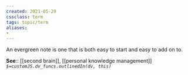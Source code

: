 ```yaml
---
created: 2021-05-29
cssclass: term
tags: topic/term
aliases:
-
---
```


An evergreen note is one that is both easy to start and easy to add on to.

**See**:: [[second brain]], [[personal knowledge management]]
*`$=customJS.dv_funcs.outlinedIn(dv, this)`*
